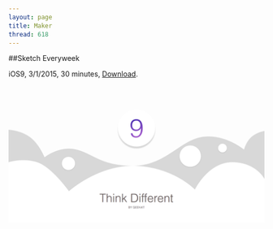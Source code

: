 ```yaml
---
layout: page
title: Maker
thread: 618
---
```


##Sketch Everyweek

iOS9, 3/1/2015, 30 minutes, [Download](http://goo.gl/6MQrD9).
![Alt text](/images/sketch/iOS9.png)